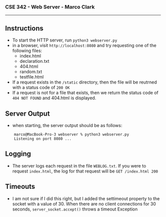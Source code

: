 ### CSE 342 - Web Server - Marco Clark
---
## Instructions
- To start the HTTP server, run `python3 webserver.py`
- in a browser, visit `http://localhost:8080` and try requesting one of the following files:
    - index.html
    - declaration.txt
    - 404.html
    - random.txt
    - testfile.html
- If a request exists in the `/static` directory, then the file will be reutrned with a status code of `200 OK`
- If a request is not for a file that exists, then we return the status code of `404 NOT FOUND` and 404.html is displayed.

## Server Output
- when starting, the server output should be as follows:
```
    marco@MacBook-Pro-3 webserver % python3 webserver.py
    Listening on port 8080 ...
```

## Logging
- The server logs each request in the file `WEBLOG.txt`. If you were to request `index.html`, the log for that request will be `GET /index.html 200`

## Timeouts
- I am not sure if I did this right, but I added the settimeout property to the socket with a value of 30. When there are no client connections for 30 seconds, `server_socket.accept()` throws a timeout Exception 